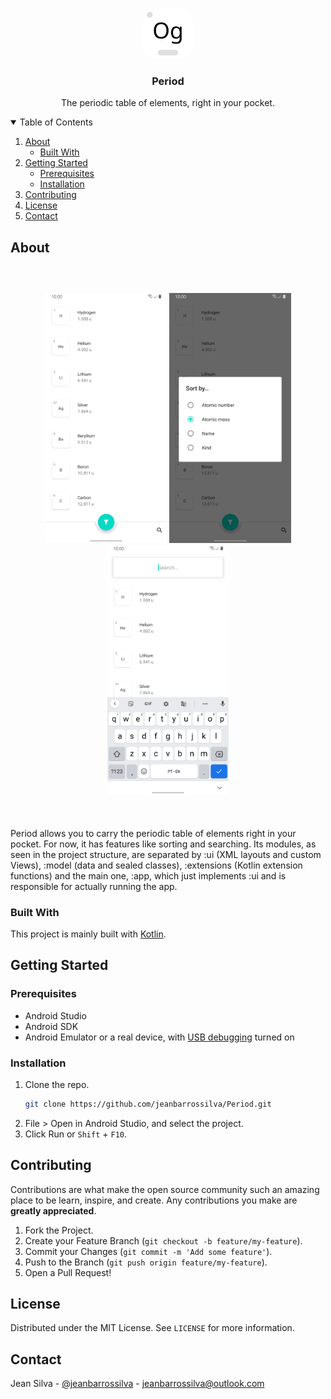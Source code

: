<br />
<p align="center">
  <a href="https://play.google.com/store/apps/details?id=com.jeanbarrossilva.period">
    <img src="images/icon.png" alt="Logo" width="80" height="80" style="border-radius: 20px">
  </a>

  <h3 align="center">Period</h3>

  <p align="center">
    The periodic table of elements, right in your pocket.
</p>

<details open="open">
  <summary>Table of Contents</summary>
  <ol>
    <li>
      <a href="#about-the-project">About</a>
      <ul>
        <li><a href="#built-with">Built With</a></li>
      </ul>
    </li>
    <li>
      <a href="#getttng-started">Getting Started</a>
      <ul>
        <li><a href="#prerequisites">Prerequisites</a></li>
        <li><a href="#installation">Installation</a></li>
      </ul>
    </li>
    <li><a href="#contributing">Contributing</a></li>
    <li><a href="#license">License</a></li>
    <li><a href="#contact">Contact</a></li>
  </ol>
</details>

## About

<div align="center" style="margin-top: 60px; margin-bottom: 50px">
    <img height="400" src="images/screenshot-elements.png">
    <img height="400" src="images/screenshot-sorting.png">
    <img height="400" src="images/screenshot-search.png">
</div>

Period allows you to carry the periodic table of elements right in your pocket. For now, it has features like sorting and searching. Its modules, as seen in the project structure, are separated by :ui (XML layouts and custom Views), :model (data and sealed classes), :extensions (Kotlin extension functions) and the main one, :app, which just implements :ui and is responsible for actually running the app.

### Built With

This project is mainly built with [Kotlin](https://kotlinlang.org/).

## Getting Started

### Prerequisites

- Android Studio
- Android SDK
- Android Emulator or a real device, with [USB debugging](https://developer.android.com/studio/debug/dev-options?authuser=1#enable) turned on

### Installation

1. Clone the repo.
   ```sh
   git clone https://github.com/jeanbarrossilva/Period.git
   ```
2. File > Open in Android Studio, and select the project.
3. Click Run or `Shift` + `F10`.

## Contributing

Contributions are what make the open source community such an amazing place to be learn, inspire, and create. Any contributions you make are **greatly appreciated**.

1. Fork the Project.
2. Create your Feature Branch (`git checkout -b feature/my-feature`).
3. Commit your Changes (`git commit -m 'Add some feature'`).
4. Push to the Branch (`git push origin feature/my-feature`).
5. Open a Pull Request!

## License

Distributed under the MIT License. See `LICENSE` for more information.

## Contact

Jean Silva - [@jeanbarrossilva](https://twitter.com/jeanbarrossilva) - jeanbarrossilva@outlook.com
